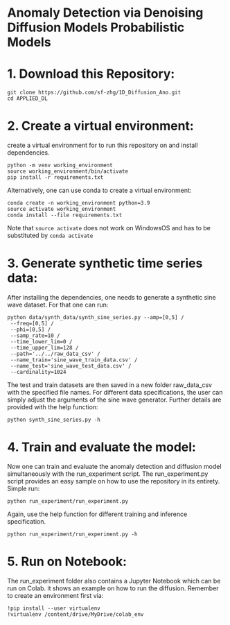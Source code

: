 # Anomaly Detection via Denoising Diffusion Models Probabilistic Models

# 1. Download this Repository:
```
git clone https://github.com/sf-zhg/1D_Diffusion_Ano.git
cd APPLIED_DL
```
# 2. Create a virtual environment:
create a virtual environment for to run this repository on and install dependencies. 
```
python -m venv working_environment
source working_environment/bin/activate
pip install -r requirements.txt
```
Alternatively, one can use conda to create a virtual environment:
```
conda create -n working_environment python=3.9
source activate working_environment
conda install --file requirements.txt
```
Note that ```source activate``` does not work on WindowsOS and has to be substituted by ```conda activate```

# 3. Generate synthetic time series data:

After installing the dependencies, one needs to generate a synthetic sine wave dataset. For that one can run:
```
python data/synth_data/synth_sine_series.py --amp=[0,5] /
 --freq=[0,5] /
 --phi=[0,5] /
 --samp_rate=10 /
 --time_lower_lim=0 /
 --time_upper_lim=128 /
 --path='../../raw_data_csv' /
 --name_train='sine_wave_train_data.csv' /
 --name_test='sine_wave_test_data.csv' /
 --cardinality=1024
```
The test and train datasets are then saved in a new folder raw_data_csv with the specified file names. For different data specifications, the user can simply adjust the arguments of the sine wave generator. Further details are provided with the help function:
```
python synth_sine_series.py -h
```

# 4. Train and evaluate the model:

Now one can train and evaluate the anomaly detection and diffusion model simultaneously with the run_experiment script.
The run_experiment.py script provides an easy sample on how to use the repository in its entirety. Simple run:
```
python run_experiment/run_experiment.py 
```
Again, use the help function for different training and inference specification.
```
python run_experiment/run_experiment.py -h
```

# 5. Run on Notebook:
The run_experiment folder also contains a Jupyter Notebook which can be run on Colab. it shows an example on how to run the diffusion. Remember to create an environment first via:
```
!pip install --user virtualenv
!virtualenv /content/drive/MyDrive/colab_env
```


